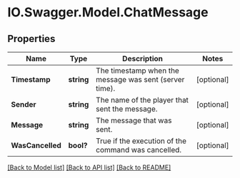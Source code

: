 # IO.Swagger.Model.ChatMessage
## Properties

Name | Type | Description | Notes
------------ | ------------- | ------------- | -------------
**Timestamp** | **string** | The timestamp when the message was sent (server time). | [optional] 
**Sender** | **string** | The name of the player that sent the message. | [optional] 
**Message** | **string** | The message that was sent. | [optional] 
**WasCancelled** | **bool?** | True if the execution of the command was cancelled. | [optional] 

[[Back to Model list]](../README.md#documentation-for-models) [[Back to API list]](../README.md#documentation-for-api-endpoints) [[Back to README]](../README.md)

